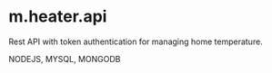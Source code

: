 # m.heater.api

Rest API with token authentication for managing home temperature.


NODEJS, MYSQL, MONGODB
